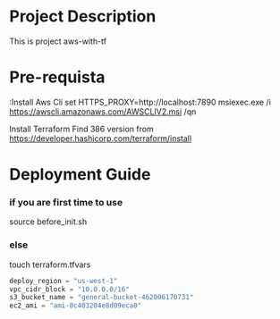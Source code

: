 # Project Description
This is project aws-with-tf

# Pre-requista
:Install Aws Cli
set HTTPS_PROXY=http://localhost:7890
msiexec.exe /i https://awscli.amazonaws.com/AWSCLIV2.msi /qn

Install Terraform
Find 386 version from https://developer.hashicorp.com/terraform/install

# Deployment Guide 

### if you are first time to use 
source before_init.sh

### else
touch terraform.tfvars

```tfvars
deploy_region = "us-west-1"
vpc_cidr_block = "10.0.0.0/16"
s3_bucket_name = "general-bucket-462096170731"
ec2_ami = "ami-0c403204e8d09eca0"
```

